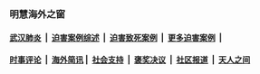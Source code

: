 
### 明慧海外之窗

####  [武汉肺炎](indexes/365.md?t=06271201) &nbsp;|&nbsp;  [迫害案例综述](indexes/328.md?t=06271201) &nbsp;|&nbsp; [迫害致死案例](indexes/277.md?t=06271201)  &nbsp;|&nbsp; [更多迫害案例](indexes/81.md?t=06271201)  &nbsp;|&nbsp; 
####  [时事评论](indexes/19.md?t=06271201) &nbsp;|&nbsp; [海外简讯](indexes/245.md?t=06271201)&nbsp;|&nbsp;  [社会支持](indexes/140.md?t=06271201) &nbsp;|&nbsp; [褒奖决议](indexes/282.md?t=06271201) &nbsp;|&nbsp; [社区报道](indexes/91.md?t=06271201)  &nbsp;|&nbsp; [天人之间](indexes/78.md?t=06271201) 

